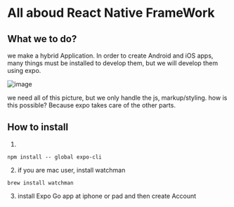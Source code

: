 # All aboud React Native FrameWork

## What we to do?
we make a hybrid Application.
In order to create Android and iOS apps, many things must be installed to develop them, but we will develop them using expo.

![image](https://user-images.githubusercontent.com/43670838/157061005-2850ccec-600e-41bb-a372-232ce8a7b11f.png)

we need all of this picture, but we only handle the js, markup/styling. 
how is this possible? Because expo takes care of the other parts.

## How to install

1.
```cli
npm install -- global expo-cli
```

2. if you are mac user, install watchman 
```
brew install watchman
```
3. install Expo Go app at iphone or pad
and then create Account 

